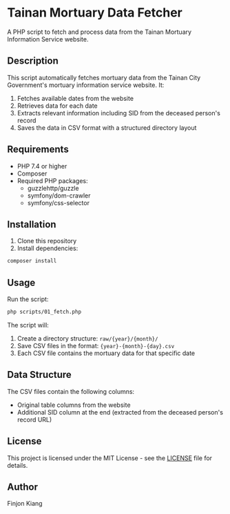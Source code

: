 # Tainan Mortuary Data Fetcher

A PHP script to fetch and process data from the Tainan Mortuary Information Service website.

## Description

This script automatically fetches mortuary data from the Tainan City Government's mortuary information service website. It:

1. Fetches available dates from the website
2. Retrieves data for each date
3. Extracts relevant information including SID from the deceased person's record
4. Saves the data in CSV format with a structured directory layout

## Requirements

- PHP 7.4 or higher
- Composer
- Required PHP packages:
  - guzzlehttp/guzzle
  - symfony/dom-crawler
  - symfony/css-selector

## Installation

1. Clone this repository
2. Install dependencies:
```bash
composer install
```

## Usage

Run the script:
```bash
php scripts/01_fetch.php
```

The script will:
1. Create a directory structure: `raw/{year}/{month}/`
2. Save CSV files in the format: `{year}-{month}-{day}.csv`
3. Each CSV file contains the mortuary data for that specific date

## Data Structure

The CSV files contain the following columns:
- Original table columns from the website
- Additional SID column at the end (extracted from the deceased person's record URL)

## License

This project is licensed under the MIT License - see the [LICENSE](LICENSE) file for details.

## Author

Finjon Kiang 